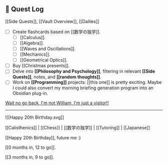 ## 📜 Quest Log
[[Side Quests]], [[Vault Overview]], [[Dailies]]

- [ ] Create flashcards based on [[数学の独学]].
	- [ ] [[Calculus]].
	- [ ] [[Algebra]].
	- [ ] [[Waves and Oscillations]].
	- [ ] [[Mechanics]].
	- [ ] [[Geometrical Optics]].
- [ ] Buy [[Christmas presents]].
- [ ] Delve into **[[Philosophy and Psychology]]**, filtering in relevant **[[Side Quests]]**, notes, and **[[random thoughts]]**.
- [ ] Work on **[[Programming]]** projects: [[this one]] is pretty exciting. Maybe I could also convert my morning briefing generation program into an Obsidian plug-in.

[Wait no go back, I'm not William, I'm just a visitor!!](index)
___
![[Happy 20th Birthday.svg]]

[[Calisthenics]] | [[Chess]] | [[数学の独学]] | [[Tutoring]] | [[Japanese]]

[[Happy 20th Birthday]], future me :)

[[0 months in, 12 to go]].

[[3 months in, 9 to go]].